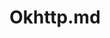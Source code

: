 ---
layout: post
title: Okhttp.md
categories: [第三方库]
description: 
keywords: Okhttp.md
mermaid: false
sequence: false
flow: false
mathjax: false
mindmap: false
mindmap2: false
---